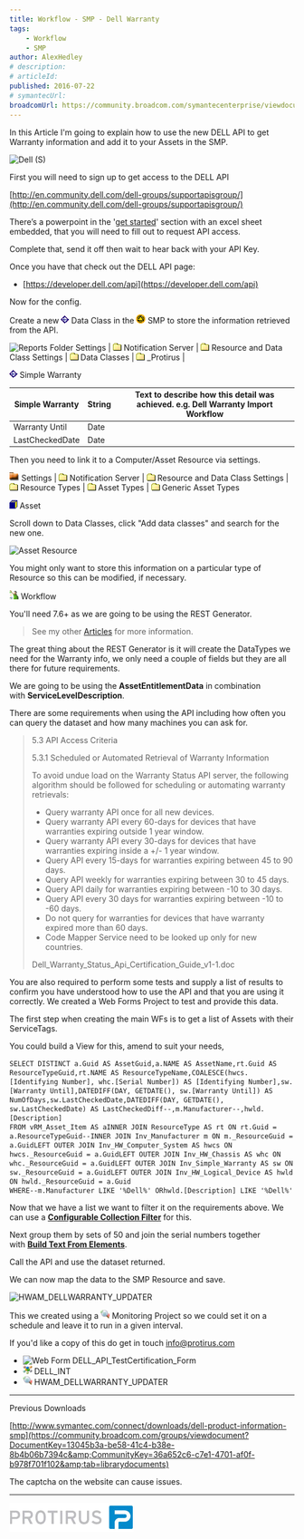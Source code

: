 ```yaml
---
title: Workflow - SMP - Dell Warranty
tags:
    - Workflow
    - SMP
author: AlexHedley
# description: 
# articleId: 
published: 2016-07-22
# symantecUrl:
broadcomUrl: https://community.broadcom.com/symantecenterprise/viewdocument/workflow-smp-dell-warranty?CommunityKey=04ead5e9-3643-4118-b853-afa5a58710c6&tab=librarydocuments
---
```


In this Article I'm going to explain how to use the new DELL API to get Warranty information and add it to your Assets in the SMP.
  
![Dell (S)](images\DellS.png)
  
First you will need to sign up to get access to the DELL API
  
[http://en.community.dell.com/dell-groups/supportapisgroup/](http://en.community.dell.com/dell-groups/supportapisgroup/)
  
There’s a powerpoint in the '[get started](http://en.community.dell.com/dell-groups/supportapisgroup/m/mediagallery/20428185/download.aspx)' section with an excel sheet embedded, that you will need to fill out to request API access.
  
Complete that, send it off then wait to hear back with your API Key.
  
Once you have that check out the DELL API page:
  
- [https://developer.dell.com/api](https://developer.dell.com/api)

Now for the config.
  
Create a new ![Data Classes](images\DataClasses.png) Data Class in the ![smp](images\smp.png) SMP to store the information retrieved from the API.
  
![Reports Folder](images\ReportsFolder) Settings | ![Folder](images\Folder.png) Notification Server | ![Folder](images\Folder.png) Resource and Data Class Settings | ![Folder](images\Folder.png) Data Classes | ![Folder](images\Folder.png) _Protirus |
  
![Data Classes](images\DataClasses.png) Simple Warranty

| Simple Warranty | String | Text to describe how this detail was achieved. e.g. Dell Warranty Import Workflow |
| --- | --- | --- |
| Warranty Until | Date |  |
| LastCheckedDate | Date |  |

Then you need to link it to a Computer/Asset Resource via settings.
  
![Reports Folder](images\ReportsFolder.png) Settings | ![Folder](images\Folder.png) Notification Server | ![Folder](images\Folder.png) Resource and Data Class Settings | ![Folder](images\Folder.png) Resource Types | ![Folder](images\Folder.png) Asset Types | ![Folder](images\Folder.png) Generic Asset Types
  
![Resource](images\Resource.png) Asset
  
Scroll down to Data Classes, click "Add data classes" and search for the new one.
  
![Asset Resource](images\AssetResource.png)
  
You might only want to store this information on a particular type of Resource so this can be modified, if necessary.

![Workflow](images\Workflow.png) Workflow
  
You'll need 7.6+ as we are going to be using the REST Generator.

> See my other [Articles](https://community.broadcom.com/symantecenterprise/viewdocument?DocumentKey=e7c91120-a123-4625-979d-1734c77e75d7&amp;CommunityKey=04ead5e9-3643-4118-b853-afa5a58710c6&amp;tab=librarydocuments) for more information.

The great thing about the REST Generator is it will create the DataTypes we need for the Warranty info, we only need a couple of fields but they are all there for future requirements.
  
We are going to be using the **AssetEntitlementData** in combination with **ServiceLevelDescription**.
  
There are some requirements when using the API including how often you can query the dataset and how many machines you can ask for.

> 5.3 API Access Criteria
> 
> 
> 5.3.1 Scheduled or Automated Retrieval of Warranty Information
> 
> 
> To avoid undue load on the Warranty Status API server, the following algorithm should be followed for scheduling or automating warranty retrievals:
> 
> - Query warranty API once for all new devices.
> - Query warranty API every 60-days for devices that have warranties expiring outside 1 year window.
> - Query warranty API every 30-days for devices that have warranties expiring inside a +/- 1 year window.
> - Query API every 15-days for warranties expiring between 45 to 90 days.
> - Query API weekly for warranties expiring between 30 to 45 days.
> - Query API daily for warranties expiring between -10 to 30 days.
> - Query API every 30 days for warranties expiring between -10 to -60 days.
> - Do not query for warranties for devices that have warranty expired more than 60 days.
> - Code Mapper Service need to be looked up only for new countries.
> 
> 
> 
> Dell\_Warranty\_Status\_Api\_Certification\_Guide\_v1-1.doc

You are also required to perform some tests and supply a list of results to confirm you have understood how to use the API and that you are using it correctly. We created a Web Forms Project to test and provide this data.

The first step when creating the main WFs is to get a list of Assets with their ServiceTags.
  
You could build a View for this, amend to suit your needs,

    SELECT DISTINCT a.Guid AS AssetGuid,a.NAME AS AssetName,rt.Guid AS ResourceTypeGuid,rt.NAME AS ResourceTypeName,COALESCE(hwcs.[Identifying Number], whc.[Serial Number]) AS [Identifying Number],sw.[Warranty Until],DATEDIFF(DAY, GETDATE(), sw.[Warranty Until]) AS NumOfDays,sw.LastCheckedDate,DATEDIFF(DAY, GETDATE(), sw.LastCheckedDate) AS LastCheckedDiff--,m.Manufacturer--,hwld.[Description]
    FROM vRM_Asset_Item AS aINNER JOIN ResourceType AS rt ON rt.Guid = a.ResourceTypeGuid--INNER JOIN Inv_Manufacturer m ON m._ResourceGuid = a.GuidLEFT OUTER JOIN Inv_HW_Computer_System AS hwcs ON hwcs._ResourceGuid = a.GuidLEFT OUTER JOIN Inv_HW_Chassis AS whc ON whc._ResourceGuid = a.GuidLEFT OUTER JOIN Inv_Simple_Warranty AS sw ON sw._ResourceGuid = a.GuidLEFT OUTER JOIN Inv_HW_Logical_Device AS hwld ON hwld._ResourceGuid = a.Guid
    WHERE--m.Manufacturer LIKE '%Dell%' ORhwld.[Description] LIKE '%Dell%'

Now that we have a list we want to filter it on the requirements above. We can use a **[Configurable Collection Filter](https://community.broadcom.com/symantecenterprise/viewdocument?DocumentKey=6193480f-7974-4a5b-a56d-75113ecff3df&amp;CommunityKey=04ead5e9-3643-4118-b853-afa5a58710c6&amp;tab=librarydocuments)** for this.
  
Next group them by sets of 50 and join the serial numbers together with **[Build Text From Elements](https://community.broadcom.com/symantecenterprise/viewdocument?DocumentKey=c53e85f2-cc4c-4c26-915f-17a5256640a1&amp;CommunityKey=04ead5e9-3643-4118-b853-afa5a58710c6&amp;tab=librarydocuments)**.
  
Call the API and use the dataset returned.
  
We can now map the data to the SMP Resource and save.
  
![HWAM_DELLWARRANTY_UPDATER](images\HWAM_DELLWARRANTY_UPDATER.png)
  
This we created using a ![Monitoring](images\Monitoring.png) Monitoring Project so we could set it on a schedule and leave it to run in a given interval.

If you'd like a copy of this do get in touch [info@protirus.com](mailto:info@protirus.com?subject=Workflow%20-%20SMP%20-%20Dell%20Warranty&amp;body=Workflow%20-%20SMP%20-%20Dell%20Warranty)

- ![Web Form](images\WebForm.png) DELL\_API\_TestCertification\_Form
- ![Int](images\Int.png) DELL\_INT
- ![Monitoring](images\Monitoring.png) HWAM\_DELLWARRANTY\_UPDATER

---
  
Previous Downloads
  
[http://www.symantec.com/connect/downloads/dell-product-information-smp](https://community.broadcom.com/groups/viewdocument?DocumentKey=13045b3a-be58-41c4-b38e-8b4b06b7394c&amp;CommunityKey=36a652c6-c7e1-4701-af0f-b978f701f102&amp;tab=librarydocuments)
  
The captcha on the website can cause issues.
  
---
  
[![Protirus](images\Protirus.png)](https://www.protirus.com/)
